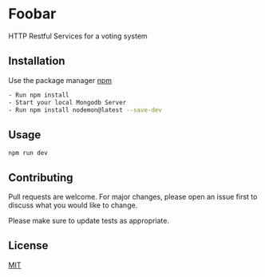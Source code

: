 # Foobar

HTTP Restful Services for a voting system

## Installation

Use the package manager [npm](https://www.npmjs.com/get-npm)

```bash
- Run npm install
- Start your local Mongodb Server
- Run npm install nodemon@latest --save-dev

```

## Usage

```node
npm run dev
```

## Contributing
Pull requests are welcome. For major changes, please open an issue first to discuss what you would like to change.

Please make sure to update tests as appropriate.

## License
[MIT](https://choosealicense.com/licenses/mit/)
